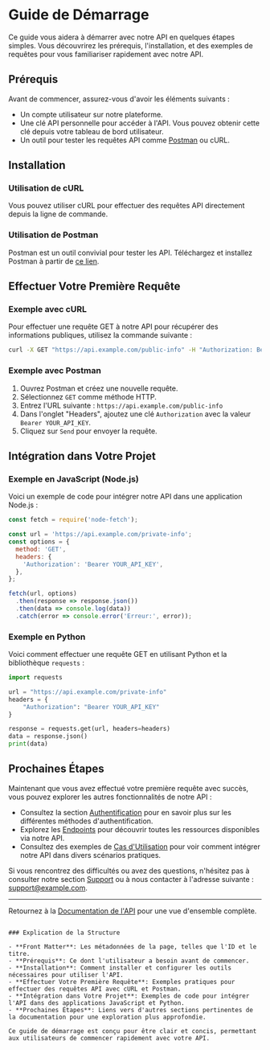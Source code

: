 # Guide de Démarrage

Ce guide vous aidera à démarrer avec notre API en quelques étapes simples. Vous découvrirez les prérequis, l'installation, et des exemples de requêtes pour vous familiariser rapidement avec notre API.

## Prérequis

Avant de commencer, assurez-vous d'avoir les éléments suivants :

- Un compte utilisateur sur notre plateforme.
- Une clé API personnelle pour accéder à l'API. Vous pouvez obtenir cette clé depuis votre tableau de bord utilisateur.
- Un outil pour tester les requêtes API comme [Postman](https://www.postman.com/) ou cURL.

## Installation

### Utilisation de cURL

Vous pouvez utiliser cURL pour effectuer des requêtes API directement depuis la ligne de commande.

### Utilisation de Postman

Postman est un outil convivial pour tester les API. Téléchargez et installez Postman à partir de [ce lien](https://www.postman.com/downloads/).

## Effectuer Votre Première Requête

### Exemple avec cURL

Pour effectuer une requête GET à notre API pour récupérer des informations publiques, utilisez la commande suivante :

```bash
curl -X GET "https://api.example.com/public-info" -H "Authorization: Bearer YOUR_API_KEY"
```

### Exemple avec Postman

1. Ouvrez Postman et créez une nouvelle requête.
2. Sélectionnez `GET` comme méthode HTTP.
3. Entrez l'URL suivante : `https://api.example.com/public-info`
4. Dans l'onglet "Headers", ajoutez une clé `Authorization` avec la valeur `Bearer YOUR_API_KEY`.
5. Cliquez sur `Send` pour envoyer la requête.

## Intégration dans Votre Projet

### Exemple en JavaScript (Node.js)

Voici un exemple de code pour intégrer notre API dans une application Node.js :

```javascript
const fetch = require('node-fetch');

const url = 'https://api.example.com/private-info';
const options = {
  method: 'GET',
  headers: {
    'Authorization': 'Bearer YOUR_API_KEY',
  },
};

fetch(url, options)
  .then(response => response.json())
  .then(data => console.log(data))
  .catch(error => console.error('Erreur:', error));
```

### Exemple en Python

Voici comment effectuer une requête GET en utilisant Python et la bibliothèque `requests` :

```python
import requests

url = "https://api.example.com/private-info"
headers = {
    "Authorization": "Bearer YOUR_API_KEY"
}

response = requests.get(url, headers=headers)
data = response.json()
print(data)
```

## Prochaines Étapes

Maintenant que vous avez effectué votre première requête avec succès, vous pouvez explorer les autres fonctionnalités de notre API :

- Consultez la section [Authentification](authentication.md) pour en savoir plus sur les différentes méthodes d'authentification.
- Explorez les [Endpoints](endpoints/overview.md) pour découvrir toutes les ressources disponibles via notre API.
- Consultez des exemples de [Cas d'Utilisation](use-cases.md) pour voir comment intégrer notre API dans divers scénarios pratiques.

Si vous rencontrez des difficultés ou avez des questions, n'hésitez pas à consulter notre section [Support](support.md) ou à nous contacter à l'adresse suivante : support@example.com.

---

Retournez à la [Documentation de l'API](intro.md) pour une vue d'ensemble complète.
```

### Explication de la Structure

- **Front Matter**: Les métadonnées de la page, telles que l'ID et le titre.
- **Prérequis**: Ce dont l'utilisateur a besoin avant de commencer.
- **Installation**: Comment installer et configurer les outils nécessaires pour utiliser l'API.
- **Effectuer Votre Première Requête**: Exemples pratiques pour effectuer des requêtes API avec cURL et Postman.
- **Intégration dans Votre Projet**: Exemples de code pour intégrer l'API dans des applications JavaScript et Python.
- **Prochaines Étapes**: Liens vers d'autres sections pertinentes de la documentation pour une exploration plus approfondie.

Ce guide de démarrage est conçu pour être clair et concis, permettant aux utilisateurs de commencer rapidement avec votre API.